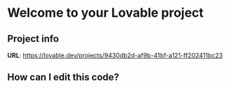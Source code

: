 # Welcome to your Lovable project

## Project info

**URL**: https://lovable.dev/projects/9430db2d-af9b-41bf-a121-ff202411bc23

## How can I edit this code?




